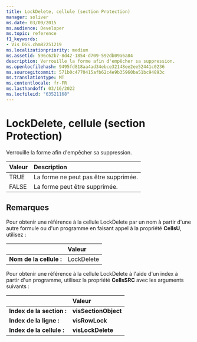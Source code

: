 ```yaml
---
title: LockDelete, cellule (section Protection)
manager: soliver
ms.date: 03/09/2015
ms.audience: Developer
ms.topic: reference
f1_keywords:
- Vis_DSS.chm82251219
ms.localizationpriority: medium
ms.assetid: 596c62b7-8d42-1854-d709-592db09a6a84
description: Verrouille la forme afin d'empêcher sa suppression.
ms.openlocfilehash: 9495fd818aa4ad34ebce32148ee2ee52441c0236
ms.sourcegitcommit: 571b0c4770415afb62c4e9b35960ba51bc94893c
ms.translationtype: MT
ms.contentlocale: fr-FR
ms.lasthandoff: 03/16/2022
ms.locfileid: "63521168"
---
```

# <a name="lockdelete-cell-protection-section"></a>LockDelete, cellule (section Protection)

Verrouille la forme afin d'empêcher sa suppression.
  
|**Valeur**|**Description**|
|:-----|:-----|
| TRUE  <br/> | La forme ne peut pas être supprimée.  <br/> |
| FALSE  <br/> | La forme peut être supprimée. |
   
## <a name="remarks"></a>Remarques

Pour obtenir une référence à la cellule LockDelete par un nom à partir d'une autre formule ou d'un programme en faisant appel à la propriété **CellsU**, utilisez : 
  
||Valeur |
|:-----|:-----|
| **Nom de la cellule :**  <br/> | LockDelete  <br/> |
   
Pour obtenir une référence à la cellule LockDelete à l'aide d'un index à partir d'un programme, utilisez la propriété **CellsSRC** avec les arguments suivants : 
  
||Valeur |
|:-----|:-----|
| **Index de la section :**  <br/> |**visSectionObject** <br/> |
| **Index de la ligne :**  <br/> |**visRowLock** <br/> |
| **Index de la cellule :**  <br/> |**visLockDelete** <br/> |
   

